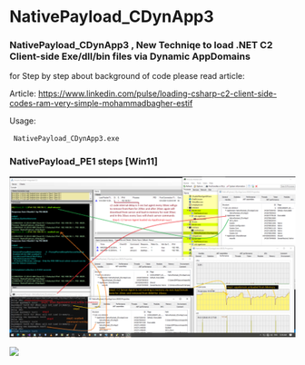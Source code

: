 
# NativePayload_CDynApp3
### NativePayload_CDynApp3 , New Techniqe to load .NET C2 Client-side Exe/dll/bin files via Dynamic AppDomains


for Step by step about background of code please read article:

Article: https://www.linkedin.com/pulse/loading-csharp-c2-client-side-codes-ram-very-simple-mohammadbagher-estif


Usage: 
    
     NativePayload_CDynApp3.exe 
      

### NativePayload_PE1 steps [Win11]
   ![](https://github.com/DamonMohammadbagher/NativePayloads/blob/main/NativePayload_CDynApp3/Pic/server1.png)
   
 
<p><a href="https://hits.seeyoufarm.com"><img src="https://hits.seeyoufarm.com/api/count/incr/badge.svg?url=https://github.com/DamonMohammadbagher/NativePayload_CDynApp3/"/></a></p>

